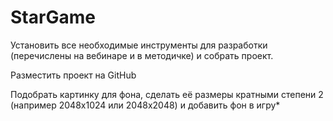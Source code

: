# StarGame

Установить все необходимые инструменты для разработки (перечислены на вебинаре и в методичке)
и собрать проект.

Разместить проект на GitHub

Подобрать картинку для фона, сделать её размеры кратными степени 2 (например 2048x1024 или 2048x2048)
и добавить фон в игру*